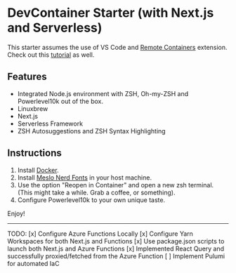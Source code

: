# DevContainer Starter (with Next.js and Serverless)

This starter assumes the use of VS Code and [Remote Containers](https://code.visualstudio.com/docs/remote/containers) extension. Check out this [tutorial](https://code.visualstudio.com/docs/remote/containers-tutorial) as well.

## Features

- Integrated Node.js environment with ZSH, Oh-my-ZSH and Powerlevel10k out of the box.
- Linuxbrew
- Next.js
- Serverless Framework
- ZSH Autosuggestions and ZSH Syntax Highlighting

## Instructions

1. Install [Docker](https://www.docker.com/products/docker-desktop).
2. Install [Meslo Nerd Fonts](https://github.com/romkatv/powerlevel10k#manual-font-installation) in your host machine.
3. Use the option "Reopen in Container" and open a new zsh terminal. (This might take a while. Grab a coffee, or something).
4. Configure Powerlevel10k to your own unique taste.

Enjoy!

---------------

TODO:
[x] Configure Azure Functions Locally
[x] Configure Yarn Workspaces for both Next.js and Functions
[x] Use package.json scripts to launch both Next.js and Azure Functions
[x] Implemented React Query and successfully proxied/fetched from the Azure Function
[ ] Implement Pulumi for automated IaC